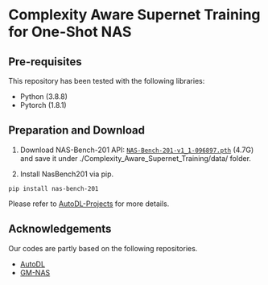 # Complexity Aware Supernet Training for One-Shot NAS

## Pre-requisites
This repository has been tested with the following libraries:
* Python (3.8.8)
* Pytorch (1.8.1)

## Preparation and Download
1. Download NAS-Bench-201 API: [`NAS-Bench-201-v1_1-096897.pth`](https://drive.google.com/open?id=16Y0UwGisiouVRxW-W5hEtbxmcHw_0hF_) (4.7G) and save it under ./Complexity_Aware_Supernet_Training/data/ folder.

2. Install NasBench201 via pip. 
```
pip install nas-bench-201
```

Please refer to [AutoDL-Projects](https://github.com/D-X-Y/AutoDL-Projects/blob/main/docs/NAS-Bench-201.md) for more details.

## Acknowledgements
Our codes are partly based on the following repositories.
- [AutoDL](https://github.com/D-X-Y/AutoDL-Projects)
- [GM-NAS](https://github.com/skhu101/GM-NAS)
